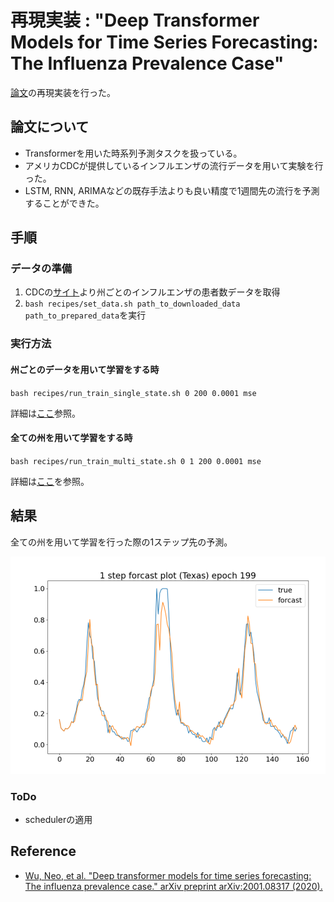 # 再現実装 : "Deep Transformer Models for Time Series Forecasting: The Influenza Prevalence Case"

[論文](https://arxiv.org/abs/2001.08317)の再現実装を行った。

## 論文について

- Transformerを用いた時系列予測タスクを扱っている。
- アメリカCDCが提供しているインフルエンザの流行データを用いて実験を行った。
- LSTM, RNN, ARIMAなどの既存手法よりも良い精度で1週間先の流行を予測することができた。

## 手順

### データの準備

1. CDCの[サイト](https://gis.cdc.gov/grasp/fluview/fluportaldashboard.html)より州ごとのインフルエンザの患者数データを取得
2. `bash recipes/set_data.sh path_to_downloaded_data path_to_prepared_data`を実行

### 実行方法

#### 州ごとのデータを用いて学習をする時

`bash recipes/run_train_single_state.sh 0 200 0.0001 mse`

詳細は[ここ](recipes/run_train_single_state.sh)参照。

#### 全ての州を用いて学習をする時

`bash recipes/run_train_multi_state.sh 0 1 200 0.0001 mse`

詳細は[ここ](recipes/run_train_multi_state.sh)を参照。

## 結果

全ての州を用いて学習を行った際の1ステップ先の予測。

![](./img/multi_texas.png)

### ToDo

- schedulerの適用

## Reference

- [Wu, Neo, et al. "Deep transformer models for time series forecasting: The influenza prevalence case." arXiv preprint arXiv:2001.08317 (2020).](https://arxiv.org/abs/2001.08317)
